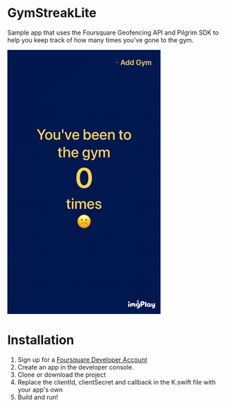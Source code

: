 # GymStreakLite
Sample app that uses the Foursquare Geofencing API and Pilgrim SDK to help you keep track of how many times you've gone to the gym.

![](demo.GIF)

# Installation
1) Sign up for a [Foursquare Developer Account](https://foursquare.com/developers/signup)
2) Create an app in the developer console.
3) Clone or download the project
4) Replace the clientId, clientSecret and callback in the K.swift file with your app's own
5) Build and run!
